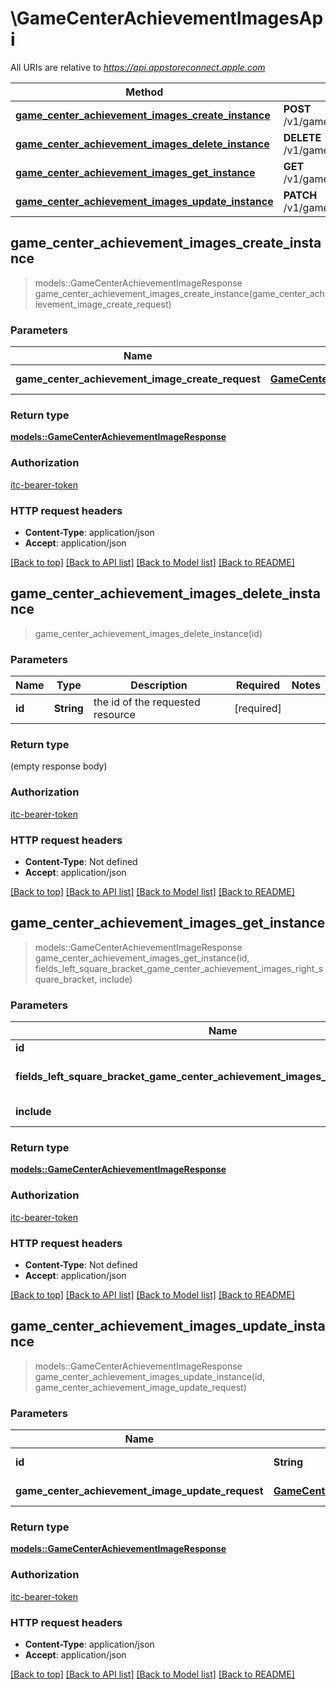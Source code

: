 # \GameCenterAchievementImagesApi

All URIs are relative to *https://api.appstoreconnect.apple.com*

Method | HTTP request | Description
------------- | ------------- | -------------
[**game_center_achievement_images_create_instance**](GameCenterAchievementImagesApi.md#game_center_achievement_images_create_instance) | **POST** /v1/gameCenterAchievementImages | 
[**game_center_achievement_images_delete_instance**](GameCenterAchievementImagesApi.md#game_center_achievement_images_delete_instance) | **DELETE** /v1/gameCenterAchievementImages/{id} | 
[**game_center_achievement_images_get_instance**](GameCenterAchievementImagesApi.md#game_center_achievement_images_get_instance) | **GET** /v1/gameCenterAchievementImages/{id} | 
[**game_center_achievement_images_update_instance**](GameCenterAchievementImagesApi.md#game_center_achievement_images_update_instance) | **PATCH** /v1/gameCenterAchievementImages/{id} | 



## game_center_achievement_images_create_instance

> models::GameCenterAchievementImageResponse game_center_achievement_images_create_instance(game_center_achievement_image_create_request)


### Parameters


Name | Type | Description  | Required | Notes
------------- | ------------- | ------------- | ------------- | -------------
**game_center_achievement_image_create_request** | [**GameCenterAchievementImageCreateRequest**](GameCenterAchievementImageCreateRequest.md) | GameCenterAchievementImage representation | [required] |

### Return type

[**models::GameCenterAchievementImageResponse**](GameCenterAchievementImageResponse.md)

### Authorization

[itc-bearer-token](../README.md#itc-bearer-token)

### HTTP request headers

- **Content-Type**: application/json
- **Accept**: application/json

[[Back to top]](#) [[Back to API list]](../README.md#documentation-for-api-endpoints) [[Back to Model list]](../README.md#documentation-for-models) [[Back to README]](../README.md)


## game_center_achievement_images_delete_instance

> game_center_achievement_images_delete_instance(id)


### Parameters


Name | Type | Description  | Required | Notes
------------- | ------------- | ------------- | ------------- | -------------
**id** | **String** | the id of the requested resource | [required] |

### Return type

 (empty response body)

### Authorization

[itc-bearer-token](../README.md#itc-bearer-token)

### HTTP request headers

- **Content-Type**: Not defined
- **Accept**: application/json

[[Back to top]](#) [[Back to API list]](../README.md#documentation-for-api-endpoints) [[Back to Model list]](../README.md#documentation-for-models) [[Back to README]](../README.md)


## game_center_achievement_images_get_instance

> models::GameCenterAchievementImageResponse game_center_achievement_images_get_instance(id, fields_left_square_bracket_game_center_achievement_images_right_square_bracket, include)


### Parameters


Name | Type | Description  | Required | Notes
------------- | ------------- | ------------- | ------------- | -------------
**id** | **String** | the id of the requested resource | [required] |
**fields_left_square_bracket_game_center_achievement_images_right_square_bracket** | Option<[**Vec<String>**](String.md)> | the fields to include for returned resources of type gameCenterAchievementImages |  |
**include** | Option<[**Vec<String>**](String.md)> | comma-separated list of relationships to include |  |

### Return type

[**models::GameCenterAchievementImageResponse**](GameCenterAchievementImageResponse.md)

### Authorization

[itc-bearer-token](../README.md#itc-bearer-token)

### HTTP request headers

- **Content-Type**: Not defined
- **Accept**: application/json

[[Back to top]](#) [[Back to API list]](../README.md#documentation-for-api-endpoints) [[Back to Model list]](../README.md#documentation-for-models) [[Back to README]](../README.md)


## game_center_achievement_images_update_instance

> models::GameCenterAchievementImageResponse game_center_achievement_images_update_instance(id, game_center_achievement_image_update_request)


### Parameters


Name | Type | Description  | Required | Notes
------------- | ------------- | ------------- | ------------- | -------------
**id** | **String** | the id of the requested resource | [required] |
**game_center_achievement_image_update_request** | [**GameCenterAchievementImageUpdateRequest**](GameCenterAchievementImageUpdateRequest.md) | GameCenterAchievementImage representation | [required] |

### Return type

[**models::GameCenterAchievementImageResponse**](GameCenterAchievementImageResponse.md)

### Authorization

[itc-bearer-token](../README.md#itc-bearer-token)

### HTTP request headers

- **Content-Type**: application/json
- **Accept**: application/json

[[Back to top]](#) [[Back to API list]](../README.md#documentation-for-api-endpoints) [[Back to Model list]](../README.md#documentation-for-models) [[Back to README]](../README.md)

